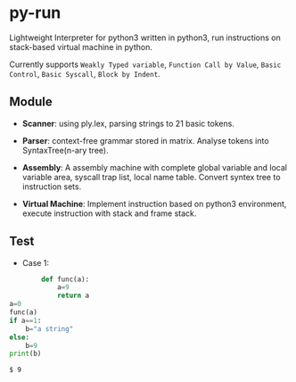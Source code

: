 # py-run

Lightweight Interpreter for python3 written in python3, run instructions on stack-based virtual machine in python.

Currently supports `Weakly Typed variable`, `Function Call by Value`, `Basic Control`, `Basic Syscall`, `Block by Indent`.

## Module

* **Scanner**: using ply.lex, parsing strings to 21 basic tokens.

* **Parser**: context-free grammar stored in matrix. Analyse tokens into SyntaxTree(n-ary tree).

* **Assembly**: A assembly machine with complete global variable and local variable area, syscall trap list, local name table. Convert syntex tree to instruction sets.

* **Virtual Machine**: Implement instruction based on python3 environment, execute instruction with stack and frame stack.

## Test

* Case 1: 

```python
		def func(a):
			a=9
			return a
a=0
func(a)
if a==1:
	b="a string"
else:
	b=9
print(b)
```

```shell
$ 9
```

